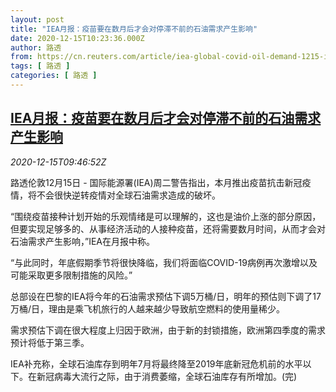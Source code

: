 ```yaml
---
layout: post
title: "IEA月报：疫苗要在数月后才会对停滞不前的石油需求产生影响"
date: 2020-12-15T10:23:36.000Z
author: 路透
from: https://cn.reuters.com/article/iea-global-covid-oil-demand-1215-idCNKBS28P0ZT
tags: [ 路透 ]
categories: [ 路透 ]
---
```

<!--1608027816000-->
[IEA月报：疫苗要在数月后才会对停滞不前的石油需求产生影响](https://cn.reuters.com/article/iea-global-covid-oil-demand-1215-idCNKBS28P0ZT)
------

<div>
<div><i>2020-12-15T09:46:52Z</i></div><p>路透伦敦12月15日 - 国际能源署(IEA)周二警告指出，本月推出疫苗抗击新冠疫情，将不会很快逆转疫情对全球石油需求造成的破坏。</p><p>“围绕疫苗接种计划开始的乐观情绪是可以理解的，这也是油价上涨的部分原因，但要实现足够多的、从事经济活动的人接种疫苗，还将需要数月时间，从而才会对石油需求产生影响，”IEA在月报中称。</p><p>“与此同时，年底假期季节将很快降临，我们将面临COVID-19病例再次激增以及可能采取更多限制措施的风险。”</p><p>总部设在巴黎的IEA将今年的石油需求预估下调5万桶/日，明年的预估则下调了17万桶/日，理由是乘飞机旅行的人越来越少导致航空燃料的使用量稀少。</p><p>需求预估下调在很大程度上归因于欧洲，由于新的封锁措施，欧洲第四季度的需求预计将低于第三季。</p><p>IEA补充称，全球石油库存到明年7月将最终降至2019年底新冠危机前的水平以下。在新冠病毒大流行之际，由于消费萎缩，全球石油库存有所增加。(完)</p>
</div>
